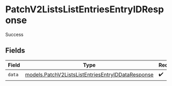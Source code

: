 # PatchV2ListsListEntriesEntryIDResponse

Success


## Fields

| Field                                                                                                        | Type                                                                                                         | Required                                                                                                     | Description                                                                                                  |
| ------------------------------------------------------------------------------------------------------------ | ------------------------------------------------------------------------------------------------------------ | ------------------------------------------------------------------------------------------------------------ | ------------------------------------------------------------------------------------------------------------ |
| `data`                                                                                                       | [models.PatchV2ListsListEntriesEntryIDDataResponse](../models/patchv2listslistentriesentryiddataresponse.md) | :heavy_check_mark:                                                                                           | N/A                                                                                                          |